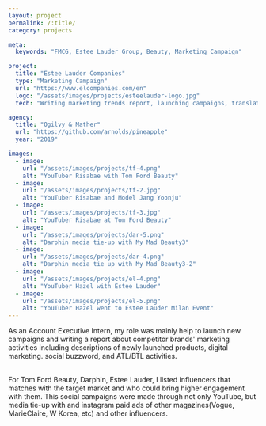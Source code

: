 ```yaml
---
layout: project
permalink: /:title/
category: projects

meta:
  keywords: "FMCG, Estee Lauder Group, Beauty, Marketing Campaign"

project:
  title: "Estee Lauder Companies"
  type: "Marketing Campaign"
  url: "https://www.elcompanies.com/en"
  logo: "/assets/images/projects/esteelauder-logo.jpg"
  tech: "Writing marketing trends report, launching campaigns, translation"

agency:
  title: "Ogilvy & Mather"
  url: "https://github.com/arnolds/pineapple"
  year: "2019"

images:
  - image:
    url: "/assets/images/projects/tf-4.png"
    alt: "YouTuber Risabae with Tom Ford Beauty"
  - image:
    url: "/assets/images/projects/tf-2.jpg"
    alt: "YouTuber Risabae and Model Jang Yoonju"
  - image:
    url: "/assets/images/projects/tf-3.jpg"
    alt: "YouTuber Risabae at Tom Ford Beauty"
  - image:
    url: "/assets/images/projects/dar-5.png"
    alt: "Darphin media tie-up with My Mad Beauty3"
  - image:
    url: "/assets/images/projects/dar-4.png"
    alt: "Darphin media tie up with My Mad Beauty3-2"
  - image:
    url: "/assets/images/projects/el-4.png"
    alt: "YouTuber Hazel with Estee Lauder"
  - image:
    url: "/assets/images/projects/el-5.png"
    alt: "YouTuber Hazel went to Estee Lauder Milan Event"
---
```

<p>As an Account Executive Intern, my role was mainly help to launch new campaigns and writing a report about competitor brands' marketing activities including descriptions of newly launched products, digital marketing. social buzzword, and ATL/BTL activities. </p><br>For Tom Ford Beauty, Darphin, Estee Lauder, I listed influencers that matches with the target market and who could bring higher engagement with them. This social campaigns were made through not only YouTube, but media tie-up with <My Mad Beauty 3> and instagram paid ads of other magazines(Vogue, MarieClaire, W Korea, etc) and other influencers. 

